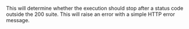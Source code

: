 This will determine whether the execution should stop after a status code outside the 200 suite. This will raise an error with a simple HTTP error message.